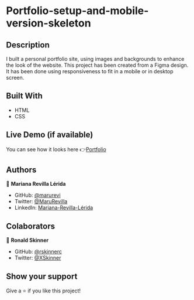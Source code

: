# Portfolio-setup-and-mobile-version-skeleton

## Description
I built a personal portfolio site, using images and backgrounds to enhance the look of the website. This project has been created from a Figma design. It has been done using responsiveness to fit in a mobile or in desktop screen. 

## Built With
- HTML
- CSS

## Live Demo (if available)

You can see how it looks here 👉[Portfolio](https://marurevi.github.io/Portfolio-setup-and-mobile-version-skeleton/)

## Authors

👤 **Mariana Revilla Lérida**

- GitHub: [@marurevi](https://github.com/marurevi)
- Twitter: [@MaruRevilla](https://twitter.com/MaruRevilla)
- LinkedIn: [Mariana-Revilla-Lérida](https://linkedin.com/in/mariana-revilla-lérida-a12aba143)


## Colaborators

👤 **Ronald Skinner**

- GitHub: [@rskinnerc](https://github.com/rskinnerc)
- Twitter: [@XSkinner](https://twitter.com/XSkinner)
## Show your support

Give a ⭐️ if you like this project!
